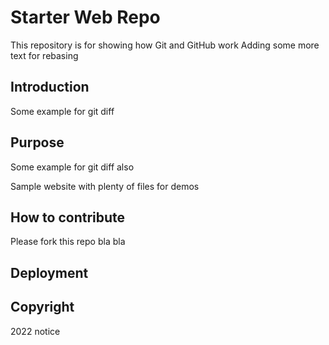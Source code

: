 # Starter Web Repo

This repository is for showing how Git and GitHub work
Adding some more text for rebasing

## Introduction

Some example for git diff

## Purpose

Some example for git diff also

Sample website with plenty of files for demos

## How to contribute

Please fork this repo bla bla

## Deployment

## Copyright

2022 notice